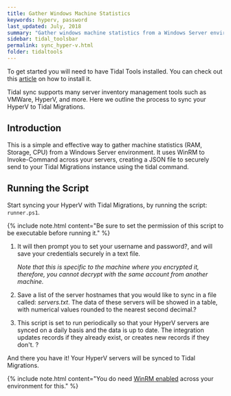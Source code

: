 ```yaml
---
title: Gather Windows Machine Statistics
keywords: hyperv, password
last_updated: July, 2018
summary: "Gather windows machine statistics from a Windows Server environment"
sidebar: tidal_toolsbar
permalink: sync_hyper-v.html
folder: tidaltools
---
```


To get started you will need to have Tidal Tools installed. You can check out this [article](tidal-tools.html) on how to install it.


Tidal sync supports many server inventory management tools such as VMWare, HyperV, and more. Here we outline the process to sync your HyperV to Tidal Migrations.

## Introduction

This is a simple and effective way to gather machine statistics (RAM, Storage, CPU) from a Windows Server environment. 
It uses WinRM to Invoke-Command across your servers, creating a JSON file to securely send to your Tidal Migrations instance using the tidal command.

## Running the Script

Start syncing your HyperV with Tidal Migrations, by running the script: `runner.ps1`.

{% include note.html content="Be sure to set the permission of this script to be executable before running it." %}

1. It will then prompt you to set your username and password?, and will save your credentials securely in a text file.

    _Note that this is specific to the machine where you encrypted it, therefore, you cannot decrypt with the same account from another machine._

2. Save a list of the server hostnames that you would like to sync in a file called: _servers.txt_. 
The data of these servers will be showed in a table, with numerical values rounded to the nearest second decimal.?

3. This script is set to run periodically so that your HyperV servers are synced on a daily basis and the data is up to date. The integration updates records if they already exist, or creates new records if they don't. ?

And there you have it! Your HyperV servers will be synced to Tidal Migrations.

{% include note.html content="You do need [WinRM enabled](https://support.auvik.com/hc/en-us/articles/204424994-How-to-enable-WinRM-with-domain-controller-Group-Policy-for-WMI-monitoring) across your environment for this." %}